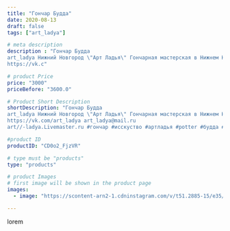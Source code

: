 ```yaml
---
title: "Гончар Будда"
date: 2020-08-13
draft: false
tags: ["art_ladya"]

# meta description
description : "Гончар Будда
art_ladya Нижний Новгород \"Арт Ладья\" Гончарная мастерская в Нижнем Новгороде. Изготовление керамики и мастер//-классы по обучению. 
https://vk.c"

# product Price
price: "3000"
priceBefore: "3600.0"

# Product Short Description
shortDescription: "Гончар Будда
art_ladya Нижний Новгород \"Арт Ладья\" Гончарная мастерская в Нижнем Новгороде. Изготовление керамики и мастер//-классы по обучению. 
https://vk.com/art_ladya art_ladya@mail.ru 
art//-ladya.Livemaster.ru #гончар #исскуство #артладья #potter #будда #керамикаручнаяработа #гончарнаямастерская #керамиканазаказ #handmade #посудаизглины #керамика #гончарнаяпосуда #эксклюзивнаякерамика #dishes #decor #ceramicar #nntoday #claygoods #фигурки #earthenware #ceramic #design #artladya #мастеркласс #нижнийновгород #ceramicart #скульптура #гончарныйкруг #clay #авторскаякерамика"

#product ID
productID: "CD0o2_FjzVR"

# type must be "products"
type: "products"

# product Images
# first image will be shown in the product page
images:
  - image: "https://scontent-arn2-1.cdninstagram.com/v/t51.2885-15/e35/117507550_324600268681559_1211751856284847597_n.jpg?tp=1&_nc_ht=scontent-arn2-1.cdninstagram.com&_nc_cat=111&_nc_ohc=wD6KdgrRCzwAX_9phd5&ccb=7-4&oh=1e4df8634211d1091970d8f055ff3641&oe=60830561&_nc_sid=86f79a&ig_cache_key=MjM3NDcwMjYwMzk4MjI4ODIwOQ%3D%3D.2-ccb7-4"

---
```

lorem
